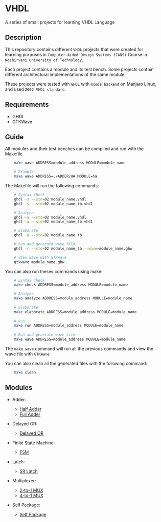 # VHDL

A series of small projects for learning VHDL Language

## Description

This repository contains different `VHDL` projects that were created for learning purposes in `Computer-Aided Design Systems (CADS)` Course in `Noshirvani University of Technology`.

Each project contains a module and its test bench. Some projects contain different architectural implementations of the same module.

These projects were tested with `GHDL` with `mcode backend` on Manjaro Linux, and used `2002 VHDL standard`.

## Requirements

- GHDL
- GTKWave

## Guide

All modules and their test benches can be compiled and run with the Makefile.

```bash
    make wave ADDRESS=module_address MODULE=module_name

    # Example
    make wave ADDRESS=./ADDER/HA MODULE=ha
```

The Makefile will run the following commands:

```bash
    # Syntax check
    ghdl -s --std=02 module_name.vhdl
    ghdl -s --std=02 module_name_tb.vhdl

    # Analyze
    ghdl -a --std=02 module_name.vhdl
    ghdl -a --std=02 module_name_tb.vhdl

    # Elaborate
    ghdl -e --std=02 module_name_tb

    # Run and generate wave file
    ghdl -r --std=02 module_name_tb --wave=module_name.ghw

    # View wave with GTKWave
    gtkwave module_name.ghw
```

You can also run theses commands using make:

```bash
    # Syntax check
    make check ADDRESS=module_address MODULE=module_name

    # Analyze
    make analyze ADDRESS=module_address MODULE=module_name
    
    # Elaborate
    make elaborate ADDRESS=module_address MODULE=module_name
    
    # Run
    make run ADDRESS=module_address MODULE=module_name
    
    # Run and generate wave file
    make wave ADDRESS=module_address MODULE=module_name
```

The `make wave` command will run all the previous commands and view the wave file with `GTKWave`.

You can also clean all the generated files with the following command:

```bash
    make clean
```

## Modules

- Adder:
  - [Half Adder](./ADDER/HA)
  - [Full Adder](./ADDER/FA)

- Delayed OR:
  - [Delayed OR](./DELAYED-OR)

- Finite State Machine:
  - [FSM](./FSM)

- Latch:
  - [SR Latch](./LATCH/SR/)

- Multiplexer:
  - [2-to-1 MUX](./MUX/2x1/)
  - [4-to-1 MUX](./MUX/4x1/)

- Self Package:
  - [Self Package](./self-pkg)
